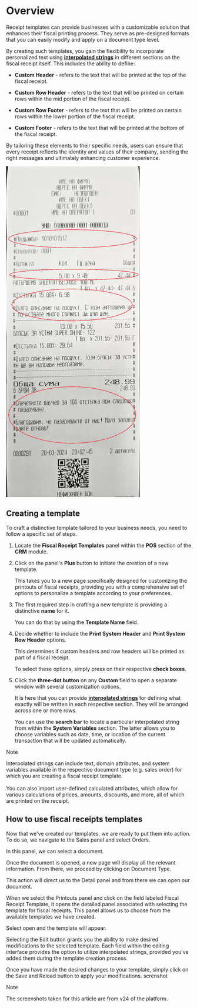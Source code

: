 # Overview

Receipt templates can provide businesses with a customizable solution that enhances their fiscal printing process. They serve as pre-designed formats that you can easily modify and apply on a document type level.

By creating such templates, you gain the flexibility to incorporate personalized text using **[interpolated strings](https://docs.erp.net/tech/advanced/string-interpolation/index.html)** in different sections on the fiscal receipt itself. This includes the ability to define:

* **Custom Header** - refers to the text that will be printed at the top of the fiscal receipt.
  
* **Custom Row Header** - refers to the text that will be printed on certain rows within the mid portion of the fiscal receipt.
  
* **Custom Row Footer** - refers to the text that will be printed on certain rows within the lower portion of the fiscal receipt.
  
* **Custom Footer** - refers to the text that will be printed at the bottom of the fiscal receipt.

By tailoring these elements to their specific needs, users can ensure that every receipt reflects the identity and values of their company, sending the right messages and ultimately enhancing customer experience.

![Pictures](pictures/mceclip5png.png)

## Creating a template

To craft a distinctive template tailored to your business needs, you need to follow a specific set of steps.

1. Locate the **Fiscal Receipt Templates** panel within the **POS** section of the **CRM** module.

2. Click on the panel's **Plus** button to initiate the creation of a new template.

   This takes you to a new page specifically designed for customizing the printouts of fiscal receipts, providing you     with a comprehensive set of options to personalize a template according to your preferences.

3. The first required step in crafting a new template is providing a distinctive **name** for it.
   
   You can do that by using the **Template Name** field.

4. Decide whether to include the **Print System Header** and **Print System Row Header** options.

   This determines if custom headers and row headers will be printed as part of a fiscal receipt.

   To select these options, simply press on their respective **check boxes**. 

5. Click the **three-dot button** on any **Custom** field to open a separate window with several customization options. 

   It is here that you can provide **[interpolated strings](https://docs.erp.net/tech/advanced/string-interpolation/index.html)** for defining what exactly will be written in each respective section. They will be
   arranged across one or more rows.
   
   You can use the **search bar** to locate a particular interpolated string from within the **System Variables**
   section. The latter allows you to choose variables such as date, time, or location of the current transaction that
   will be updated automatically.

> [!NOTE] 
>
> Interpolated strings can include text, domain attributes, and system variables available in the respective document type (e.g. sales order) for which you are creating a fiscal receipt template. <br><br> You can also import user-defined calculated attributes, which allow for various calculations of prices, amounts, discounts, and more, all of which are printed on the receipt.
 
## How to use fiscal receipts templates

Now that we've created our templates, we are ready to put them into action. To do so, we navigate to the Sales panel and select Orders.
 
In this panel, we can select a document.
 
Once the document is opened, a new page will display all the relevant information. From there, we proceed by clicking on Document Type. 
 
This action will direct us to the Detail panel and from there we can open our document.

When we select the Printouts panel and click on the field labeled Fiscal Receipt Template, it opens the detailed panel associated with selecting the template for fiscal receipts. This panel allows us to choose from the available templates we have created.

Select open and the template will appear.

Selecting the Edit button grants you the ability to make desired modifications to the selected template. Each field within the editing interface provides the option to utilize interpolated strings, provided you've added them during the template creation process.

Once you have made the desired changes to your template, simply click on the Save and Reload button to apply your modifications.
screnshot

> [!NOTE]
> 
> The screenshots taken for this article are from v24 of the platform.
